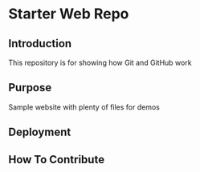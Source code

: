 # Starter Web Repo

## Introduction

This repository is for showing how Git and GitHub work

## Purpose 

Sample website with plenty of files for demos

## Deployment

## How To Contribute



